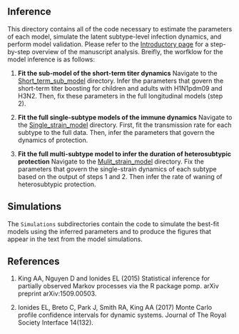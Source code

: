 ## Inference

This directory contains all of the code necessary to estimate the parameters of each model, simulate the latent subtype-level infection dynamics, and perform model validation. Please refer to the [Introductory page](https://github.com/cobeylab/Influenza-immune-dynamics) for a step-by-step overview of the manuscript analysis. Breifly, the worfklow for the model inference is as follows:

1. **Fit the sub-model of the short-term titer dynamics** Navigate to the [Short_term_sub_model](./Short_term_sub_model) directory. Infer the parameters that govern the short-term titer boosting for children and adults with H1N1pdm09 and H3N2. Then, fix these parameters in the full longitudinal models (step 2).

2. **Fit the full single-subtype models of the immune dynamics** Navigate to the [Single_strain_model](./Single_strain_model) directory. First, fit the transmission rate for each subtype to the full data. Then, infer the parameters that govern the dynamics of protection. 

3. **Fit the full multi-subtype model to infer the duration of heterosubtypic protection** Navigate to the [Mulit_strain_model](./Multi_strain_model) directory. Fix the parameters that govern the single-strain dynamics of each subtype based on the output of steps 1 and 2. Then infer the rate of waning of heterosubtypic protection. 

## Simulations
The `Simulations` subdirectories contain the code to simulate the best-fit models using the inferred parameters and to produce the figures that appear in the text from the model simulations.

## References
1. King AA, Nguyen D and Ionides EL (2015) Statistical inference for partially observed Markov processes via the R package pomp. arXiv preprint arXiv:1509.00503.

2. Ionides EL, Breto C, Park J, Smith RA, King AA (2017) Monte Carlo profile confidence
 intervals for dynamic systems. Journal of The Royal Society Interface 14(132).
 


